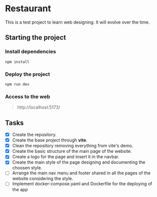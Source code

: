 # Restaurant
This is a test project to learn web designing. It will evolve over the time.
## Starting the project
### Install dependencies
`npm install`
### Deploy the project
`npm run dev`
### Access to the web
> http://localhost:5173/

## Tasks
- [X] Create the repository.
- [X] Create the base project through **vite**.
- [X] Clean the repository removing everything from vite's demo.
- [X] Create the basic structure of the main page of the website.
- [X] Create a logo for the page and insert it in the navbar.
- [X] Create the main style of the page designing and documenting the choosen style.
- [ ] Arrange the main nav menu and footer shared in all the pages of the website considering the style.
- [ ] Implement docker-compose.yaml and Dockerfile for the deploying of the app
